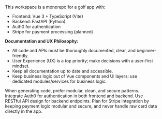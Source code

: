 <!-- Use this file to provide workspace-specific custom instructions to Copilot. For more details, visit https://code.visualstudio.com/docs/copilot/copilot-customization#_use-a-githubcopilotinstructionsmd-file -->

This workspace is a monorepo for a golf app with:
- Frontend: Vue 3 + TypeScript (Vite)
- Backend: FastAPI (Python)
- Auth0 for authentication
- Stripe for payment processing (planned)

**Documentation and UX Philosophy:**
- All code and APIs must be thoroughly documented, clear, and beginner-friendly.
- User Experience (UX) is a top priority; make decisions with a user-first mindset.
- Keep all documentation up to date and accessible.
- Keep business logic out of Vue components and UI layers; use dedicated modules/services for business logic.

When generating code, prefer modular, clean, and secure patterns. Integrate Auth0 for authentication in both frontend and backend. Use RESTful API design for backend endpoints. Plan for Stripe integration by keeping payment logic modular and secure, and never handle raw card data directly in the app.
